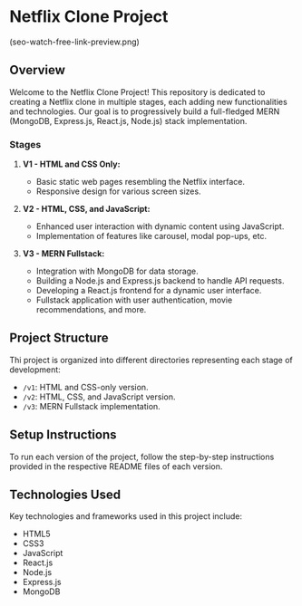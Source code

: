 # Netflix Clone Project

(seo-watch-free-link-preview.png)

## Overview

Welcome to the Netflix Clone Project! This repository is dedicated to creating a Netflix clone in multiple stages, each adding new functionalities and technologies. Our goal is to progressively build a full-fledged MERN (MongoDB, Express.js, React.js, Node.js) stack implementation.

### Stages

1. **V1 - HTML and CSS Only:**
   - Basic static web pages resembling the Netflix interface.
   - Responsive design for various screen sizes.

2. **V2 - HTML, CSS, and JavaScript:**
   - Enhanced user interaction with dynamic content using JavaScript.
   - Implementation of features like carousel, modal pop-ups, etc.

3. **V3 - MERN Fullstack:**
   - Integration with MongoDB for data storage.
   - Building a Node.js and Express.js backend to handle API requests.
   - Developing a React.js frontend for a dynamic user interface.
   - Fullstack application with user authentication, movie recommendations, and more.


## Project Structure

Thi project is organized into different directories representing each stage of development:

- `/v1`: HTML and CSS-only version.
- `/v2`: HTML, CSS, and JavaScript version.
- `/v3`: MERN Fullstack implementation.
## Setup Instructions

To run each version of the project, follow the step-by-step instructions provided in the respective README files of each version.

## Technologies Used

Key technologies and frameworks used in this project include:

- HTML5
- CSS3
- JavaScript
- React.js
- Node.js
- Express.js
- MongoDB


